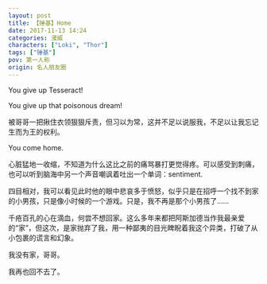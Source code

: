 ```yaml
---
layout: post
title: 【锤基】Home
date: 2017-11-13 14:24
categories: 漫威
characters: ["Loki", "Thor"]
tags: ["锤基"]
pov: 第一人称
origin: 名人朋友圈
---
```


You give up Tesseract!

You give up that poisonous dream!

被哥哥一把揪住衣领狠狠斥责，但习以为常，这并不足以说服我，不足以让我忘记生而为王的权利。

You come home.

心脏猛地一收缩，不知道为什么这比之前的痛骂暴打更觉得疼。可以感受到刺痛，也可以听到脑海中另一个声音嘲讽着吐出一个单词：sentiment.

四目相对，我可以看见此时他的眼中悲哀多于愤怒，似乎只是在招呼一个找不到家的小男孩，只是像小时候的一个游戏。只是，我不再是那个小男孩了……

千疮百孔的心在滴血，何尝不想回家。这么多年来都把阿斯加德当作我最亲爱的“家”，但这次，是家抛弃了我，用一种鄙夷的目光睥睨着我这个异类，打破了从小包裹的谎言和幻象。

我没有家，哥哥。

我再也回不去了。
